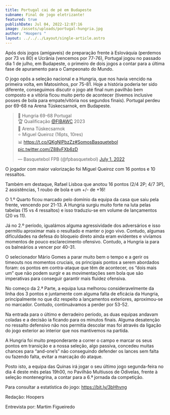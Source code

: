```yaml
---
title: Portugal cai de pé em Budapeste
subname: Final de jogo eletrizante!
featured: true
publishDate: Jul 04, 2022-12:07:16
image: /assets/uploads/portugal-hungria.jpg
author: "Hoopers "
layout: ../../../Layout/single-article.astro
---
```

<!--StartFragment-->

Após dois jogos (amigaveis) de preparação frente à Eslováquia (perdemos por 73 vs 80) e Ucrânia (vencemos por 77-76), Portugal jogou no passado dia 1 de julho, em Budapeste, o primeiro de dois jogos a contar para a última fase de apuramento para o Campeonato do Mundo. 

O jogo opôs a seleção nacional e a Hungria, que nos havia vencido na primeira volta, em Matosinhos, por 75-81. Hoje a história poderia ter sido diferente, conseguimos discutir o jogo até final num pavilhão bem composto e a vitória ficou muito perto de acontecer (tivemos inclusive posses de bola para empate/vitória nos segundos finais). Portugal perdeu por 69-68 na Arena Tüskecsarnok, em Budapeste.

<blockquote class="twitter-tweet"><p lang="pt" dir="ltr">🏀 Hungria 69-68 Portugal<br>🏆 Qualificação <a href="https://twitter.com/FIBAWC?ref_src=twsrc%5Etfw">@FIBAWC</a> 2023<br>📍 Arena Tüskecsarnok <br>⭐ Miguel Queiroz (16pts, 10res)<br>📊 <a href="https://t.co/QKgNIPbzZz">https://t.co/QKgNIPbzZz</a><a href="https://twitter.com/hashtag/SomosBasquetebol?src=hash&amp;ref_src=twsrc%5Etfw">#SomosBasquetebol</a> <a href="https://t.co/Z88vFXb6zD">pic.twitter.com/Z88vFXb6zD</a></p>&mdash; Basquetebol FPB (@fpbasquetebol) <a href="https://twitter.com/fpbasquetebol/status/1542930547118333957?ref_src=twsrc%5Etfw">July 1, 2022</a></blockquote> <script async src="https://platform.twitter.com/widgets.js" charset="utf-8"></script>

O jogador com maior valorização foi Miguel Queiroz com 16 pontos e 10 ressaltos.

Também em destaque, Rafael Lisboa que anotou 16 pontos (2/4 2P; 4/7 3P), 2 assistências, 1 roubo de bola e um +/- de +16!

O 1.º Quarto ficou marcado pelo domínio da equipa da casa que saiu pela frente, vencendo por 21-13. A Hungria surgiu muito forte na luta pelas tabelas (15 vs 4 ressaltos) e isso traduziu-se em volume de lançamentos (20 vs 11).

Já no 2.º período, igualámos alguma agressividade dos adversários e isso permitiu aproximar mais o resultado e manter o jogo vivo. Contudo, algumas dificuldades na defesa do bloqueio direto ainda eram evidentes e vivíamos momentos de pouco esclarecimento ofensivo. Contudo, a Hungria ia para os balneários a vencer por 40-31.

O selecionador Mário Gomes a parar muito bem o tempo e a gerir os timeouts nos momentos cruciais, os principais pontos a serem abordados foram: os pontos em contra-ataque que têm de acontecer, os “dois mais um” que não podem surgir e as movimentações sem bola que são imperativas para conseguir garantir mais fluidez ofensiva.

No começo da 2.ª Parte, a equipa lusa melhorou consideravelmente da linha dos 3 pontos e juntamente com alguma falta de eficácia da Hungria, principalmente no que diz respeito a lançamentos exteriores, aproximou-se no marcador. Contudo, continuávamos a perder por 53-52.

Na entrada para o último e derradeiro período, as duas equipas andavam coladas e a decisão ia ficando para os minutos finais. Alguma desatenção no ressalto defensivo não nos permitia descolar mas foi através da ligação do jogo exterior ao interior que nos mantivemos na partida.

A Hungria foi muito preponderante a correr o campo e marcar os seus pontos em transição e a nossa seleção, algo passiva, concedeu muitas chances para “and-one’s” não conseguindo defender os lances sem falta ou fazendo falta, evitar a marcação do ataque.

Posto isto, a equipa das Quinas irá jogar o seu último jogo segunda-feira no dia 4 deste mês pelas 19h00, no Pavilhão Multiusos de Odivelas, frente à seleção montenegrina, a contar para a 6.ª jornada da competição.

Para consultar a estatística do jogo: <https://bit.ly/3bHhvng> 

Redação: Hoopers

Entrevista por: Martim Figueiredo 

<script async src="https://platform.twitter.com/widgets.js" charset="utf-8"></script>

<!--EndFragment-->